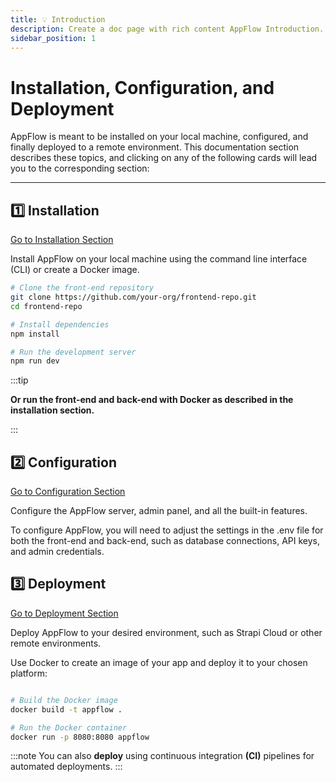 ```yaml
---
title: 💡 Introduction
description: Create a doc page with rich content AppFlow Introduction.
sidebar_position: 1
---
```




# Installation, Configuration, and Deployment

AppFlow is meant to be installed on your local machine, configured, and finally deployed to a remote environment. This documentation section describes these topics, and clicking on any of the following cards will lead you to the corresponding section:

---

## 1️⃣ Installation
[Go to Installation Section](/docs/Setappdeployment/Installation)

Install AppFlow on your local machine using the command line interface (CLI) or create a Docker image.

```bash
# Clone the front-end repository
git clone https://github.com/your-org/frontend-repo.git
cd frontend-repo

# Install dependencies
npm install

# Run the development server
npm run dev
```
:::tip

**Or run the front-end and back-end with Docker as described in the installation section.**

 :::



## 2️⃣ Configuration
[Go to Configuration Section](/docs/Setappdeployment/Configuration)

Configure the AppFlow server, admin panel, and all the built-in features.

To configure AppFlow, you will need to adjust the settings in the .env file for both the front-end and back-end, such as database connections, API keys, and admin credentials.



## 3️⃣ Deployment
[Go to Deployment Section](/docs/Setappdeployment/Deployment)

Deploy AppFlow to your desired environment, such as Strapi Cloud or other remote environments.

Use Docker to create an image of your app and deploy it to your chosen platform:


```bash

# Build the Docker image
docker build -t appflow .

# Run the Docker container
docker run -p 8080:8080 appflow

```

:::note
You can also **deploy** using continuous integration **(CI)** pipelines for automated deployments.
:::


